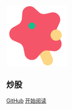 ![logo](_media/star.svg)

## 炒股

[GitHub](<https://github.com/txazo/stock>)
<a href="http://localhost:3000/#/homepage">开始阅读</a>